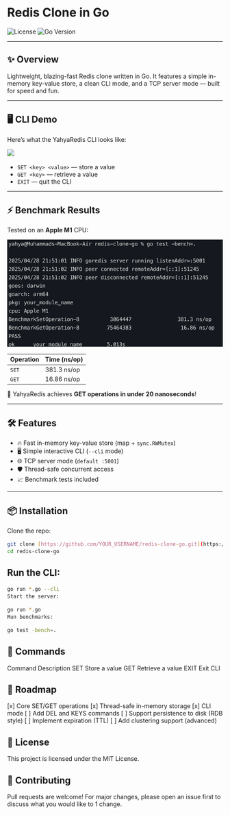 # Redis Clone in Go

![License](https://img.shields.io/badge/license-MIT-blue.svg)
![Go Version](https://img.shields.io/badge/go-1.21+-brightgreen)

---

## ✨ Overview

Lightweight, blazing-fast Redis clone written in Go.
It features a simple in-memory key-value store, a clean CLI mode, and a TCP server mode — built for speed and fun.

---

## 🖥️ CLI Demo

Here’s what the YahyaRedis CLI looks like:

<img src="https://github.com/YOUR_USERNAME/redis-clone-go/blob/main/assets/cli-demo.png" width="600"/>

- `SET <key> <value>` — store a value
- `GET <key>` — retrieve a value
- `EXIT` — quit the CLI

---

## ⚡ Benchmark Results

Tested on an **Apple M1** CPU:  

![Sync Benchmark Screenshot](benchmark-go.png)

| Operation | Time (ns/op)  |
|:----------|:------------|
| `SET`     | 381.3 ns/op   |
| `GET`     | 16.86 ns/op   |

🚀 YahyaRedis achieves **GET operations in under 20 nanoseconds**!

---

## 🛠 Features

- 🔥 Fast in-memory key-value store (map + `sync.RWMutex`)
- 🖥️ Simple interactive CLI (`--cli` mode)
- 🌐 TCP server mode (`default :5001`)
- 🛡️ Thread-safe concurrent access
- 📈 Benchmark tests included

---

## 📦 Installation

Clone the repo:

```bash
git clone [https://github.com/YOUR_USERNAME/redis-clone-go.git](https://github.com/YOUR_USERNAME/redis-clone-go.git)
cd redis-clone-go
```

## Run the CLI:


```bash
go run *.go --cli
Start the server:
```

```bash
go run *.go
Run benchmarks:
```
```bash
go test -bench=.
```

## 🎯 Commands

Command	Description
SET <key> <value>	Store a value
GET <key>	Retrieve a value
EXIT	Exit CLI

## 🚀 Roadmap
[x] Core SET/GET operations
[x] Thread-safe in-memory storage
[x] CLI mode
[ ] Add DEL and KEYS commands
[ ] Support persistence to disk (RDB style)
[ ] Implement expiration (TTL)
[ ] Add clustering support (advanced)


## 📝 License
This project is licensed under the MIT License.

## 🤝 Contributing
Pull requests are welcome! For major changes, please open an issue first to discuss what you would like to 1  change.
